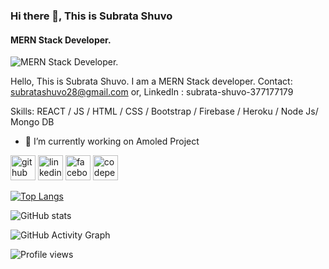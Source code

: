 ### Hi there 👋, This is Subrata Shuvo
#### MERN Stack Developer.
![MERN Stack Developer.](https://i.ibb.co/kXkdZtJ/Agrabah.png)

Hello, This is Subrata Shuvo. I am a MERN Stack developer.
Contact: subratashuvo28@gmail.com
or, LinkedIn : subrata-shuvo-377177179

Skills: REACT / JS / HTML / CSS / Bootstrap / Firebase / Heroku / Node Js/ Mongo DB

- 🔭 I’m currently working on Amoled Project 


[<img src='https://cdn.jsdelivr.net/npm/simple-icons@3.0.1/icons/github.svg' alt='github' height='40'>](https://github.com/Subrata-Shuvo)  [<img src='https://cdn.jsdelivr.net/npm/simple-icons@3.0.1/icons/linkedin.svg' alt='linkedin' height='40'>](https://www.linkedin.com/in/subrata-shuvo-377177179/)  [<img src='https://cdn.jsdelivr.net/npm/simple-icons@3.0.1/icons/facebook.svg' alt='facebook' height='40'>](https://www.facebook.com/subrata.shuvo.100/)  [<img src='https://cdn.jsdelivr.net/npm/simple-icons@3.0.1/icons/codepen.svg' alt='codepen' height='40'>](https://codepen.io/subrata-shuvo)  

[![Top Langs](https://github-readme-stats.vercel.app/api/top-langs/?username=Subrata-Shuvo)](https://github.com/anuraghazra/github-readme-stats)

![GitHub stats](https://github-readme-stats.vercel.app/api?username=Subrata-Shuvo&show_icons=true)  

![GitHub Activity Graph](https://activity-graph.herokuapp.com/graph?username=Subrata-Shuvo)  

![Profile views](https://gpvc.arturio.dev/Subrata-Shuvo)  
